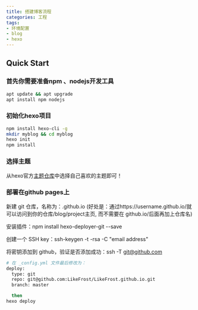 ```yaml
---
title: 搭建博客流程
categories: 工程
tags:
- 环境配置
- blog
- hexo
---
```



## Quick Start

### 首先你需要准备npm 、nodejs开发工具

``` bash
apt update && apt upgrade
apt install npm nodejs
```



### 初始化hexo项目

``` bash
npm install hexo-cli -g
mkdir myblog && cd myblog
hexo init
npm install
```

### 选择主题

从hexo官方[主题仓库](https://hexo.io/themes/)中选择自己喜欢的主题即可！

### 部署在github pages上

新建 git 仓库，名称为：.github.io (好处是：通过https://username.github.io/就可以访问到你的仓库/blog/project主页, 而不需要在 github.io/后面再加上仓库名)

安装插件：npm install hexo-deployer-git --save

创建一个 SSH key：ssh-keygen -t -rsa -C "email address"

将密钥添加到 github，验证是否添加成功：ssh -T git@github.com



``` bash
# 在 _config.yml 文件最后修改为：
deploy:
  type: git
  repo: git@github.com:LikeFrost/LikeFrost.github.io.git
  branch: master

  then
hexo deploy
```

